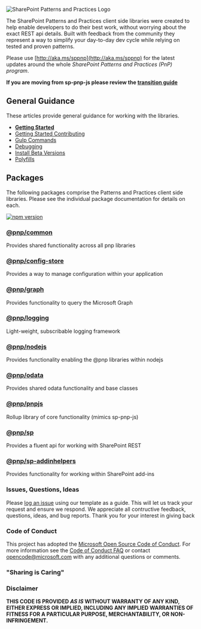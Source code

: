 ![SharePoint Patterns and Practices Logo](https://devofficecdn.azureedge.net/media/Default/PnP/sppnp.png)

The SharePoint Patterns and Practices client side libraries were created to help enable developers to do their best work, without worrying about the exact
REST api details. Built with feedback from the community they represent a way to simplify your day-to-day dev cycle while relying on tested and proven
patterns.

Please use [http://aka.ms/sppnp](http://aka.ms/sppnp) for the latest updates around the whole *SharePoint Patterns and Practices (PnP) program*.

**If you are moving from sp-pnp-js please review the [transition guide](transition-guide.md)**

## General Guidance

These articles provide general guidance for working with the libraries.

* **[Getting Started](getting-started.md)**
* [Getting Started Contributing](getting-started-dev.md)
* [Gulp Commands](gulp-commands.md)
* [Debugging](debugging.md)
* [Install Beta Versions](beta-versions.md)
* [Polyfills](polyfills.md)

## Packages

The following packages comprise the Patterns and Practices client side libraries. Please see the individual package documentation for details on each.

[![npm version](https://badge.fury.io/js/%40pnp%2Fcommon.svg)](https://badge.fury.io/js/%40pnp%2Fcommon)

### [@pnp/common](common/index.md)

Provides shared functionality across all pnp libraries

### [@pnp/config-store](config-store/index.md)

Provides a way to manage configuration within your application

### [@pnp/graph](graph/index.md)

Provides functionality to query the Microsoft Graph

### [@pnp/logging](logging/index.md)

Light-weight, subscribable logging framework

### [@pnp/nodejs](nodejs/index.md)

Provides functionality enabling the @pnp libraries within nodejs

### [@pnp/odata](odata/index.md)

Provides shared odata functionality and base classes

### [@pnp/pnpjs](pnpjs/index.md)

Rollup library of core functionality (mimics sp-pnp-js)

### [@pnp/sp](sp/index.md)

Provides a fluent api for working with SharePoint REST

### [@pnp/sp-addinhelpers](sp-addinhelpers/index.md)

Provides functionality for working within SharePoint add-ins


### Issues, Questions, Ideas

Please [log an issue](https://github.com/pnp/pnp/issues) using our template as a guide. This will let us track your request and ensure we respond. We appreciate all
contructive feedback, questions, ideas, and bug reports. Thank you for your interest in giving back


### Code of Conduct
This project has adopted the [Microsoft Open Source Code of Conduct](https://opensource.microsoft.com/codeofconduct/). For more information see the [Code of Conduct FAQ](https://opensource.microsoft.com/codeofconduct/faq/) or contact [opencode@microsoft.com](mailto:opencode@microsoft.com) with any additional questions or comments.

### "Sharing is Caring"

### Disclaimer
**THIS CODE IS PROVIDED *AS IS* WITHOUT WARRANTY OF ANY KIND, EITHER EXPRESS OR IMPLIED, INCLUDING ANY IMPLIED WARRANTIES OF FITNESS FOR A PARTICULAR PURPOSE, MERCHANTABILITY, OR NON-INFRINGEMENT.**
